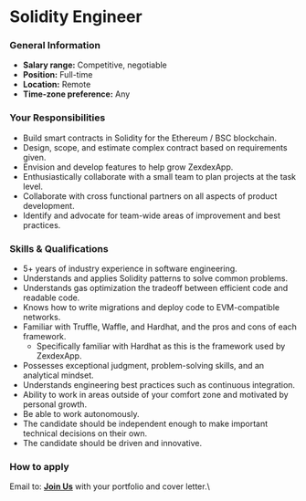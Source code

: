 # Solidity Engineer

### **General Information**

- **Salary range:** Competitive, negotiable
- **Position:** Full-time
- **Location:** Remote
- **Time-zone preference:** Any

### Your Responsibilities

- Build smart contracts in Solidity for the Ethereum / BSC blockchain.
- Design, scope, and estimate complex contract based on requirements given.
- Envision and develop features to help grow ZexdexApp.
- Enthusiastically collaborate with a small team to plan projects at the task level.
- Collaborate with cross functional partners on all aspects of product development.
- Identify and advocate for team-wide areas of improvement and best practices.

### Skills & Qualifications

- 5+ years of industry experience in software engineering.
- Understands and applies Solidity patterns to solve common problems.
- Understands gas optimization the tradeoff between efficient code and readable code.
- Knows how to write migrations and deploy code to EVM-compatible networks.
- Familiar with Truffle, Waffle, and Hardhat, and the pros and cons of each framework.
  - Specifically familiar with Hardhat as this is the framework used by ZexdexApp.
- Possesses exceptional judgment, problem-solving skills, and an analytical mindset.
- Understands engineering best practices such as continuous integration.
- Ability to work in areas outside of your comfort zone and motivated by personal growth.
- Be able to work autonomously.
- The candidate should be independent enough to make important technical decisions on their own.
- The candidate should be driven and innovative.

### How to apply

Email to: **[Join Us](mailto:joinus@zexdex.app)** with your portfolio and cover letter.\
